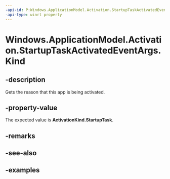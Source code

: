 ```yaml
---
-api-id: P:Windows.ApplicationModel.Activation.StartupTaskActivatedEventArgs.Kind
-api-type: winrt property
---
```


<!-- Property syntax.
public ActivationKind Kind { get; }
-->

# Windows.ApplicationModel.Activation.StartupTaskActivatedEventArgs.Kind

## -description
Gets the reason that this app is being activated.

## -property-value
The expected value is **ActivationKind.StartupTask**.

## -remarks

## -see-also

## -examples
